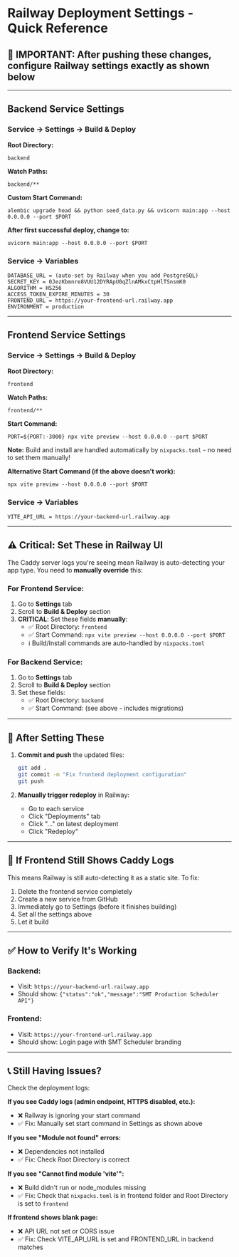 # Railway Deployment Settings - Quick Reference

## 🔴 IMPORTANT: After pushing these changes, configure Railway settings exactly as shown below

---

## Backend Service Settings

### Service → Settings → Build & Deploy

**Root Directory:**
```
backend
```

**Watch Paths:**
```
backend/**
```

**Custom Start Command:**
```
alembic upgrade head && python seed_data.py && uvicorn main:app --host 0.0.0.0 --port $PORT
```

**After first successful deploy, change to:**
```
uvicorn main:app --host 0.0.0.0 --port $PORT
```

### Service → Variables

```
DATABASE_URL = (auto-set by Railway when you add PostgreSQL)
SECRET_KEY = 0JezKbmnre8VUU12DYRApU0qZlnAMkxCtpHlTSnsmK0
ALGORITHM = HS256
ACCESS_TOKEN_EXPIRE_MINUTES = 30
FRONTEND_URL = https://your-frontend-url.railway.app
ENVIRONMENT = production
```

---

## Frontend Service Settings

### Service → Settings → Build & Deploy

**Root Directory:**
```
frontend
```

**Watch Paths:**
```
frontend/**
```

**Start Command:**
```
PORT=${PORT:-3000} npx vite preview --host 0.0.0.0 --port $PORT
```

**Note:** Build and install are handled automatically by `nixpacks.toml` - no need to set them manually!

**Alternative Start Command (if the above doesn't work):**
```
npx vite preview --host 0.0.0.0 --port $PORT
```

### Service → Variables

```
VITE_API_URL = https://your-backend-url.railway.app
```

---

## ⚠️ Critical: Set These in Railway UI

The Caddy server logs you're seeing mean Railway is auto-detecting your app type. You need to **manually override** this:

### For Frontend Service:

1. Go to **Settings** tab
2. Scroll to **Build & Deploy** section
3. **CRITICAL**: Set these fields **manually**:
   - ✅ Root Directory: `frontend`
   - ✅ Start Command: `npx vite preview --host 0.0.0.0 --port $PORT`
   - ℹ️ Build/Install commands are auto-handled by `nixpacks.toml`

### For Backend Service:

1. Go to **Settings** tab
2. Scroll to **Build & Deploy** section
3. Set these fields:
   - ✅ Root Directory: `backend`
   - ✅ Start Command: (see above - includes migrations)

---

## 🔄 After Setting These

1. **Commit and push** the updated files:
   ```bash
   git add .
   git commit -m "Fix frontend deployment configuration"
   git push
   ```

2. **Manually trigger redeploy** in Railway:
   - Go to each service
   - Click "Deployments" tab
   - Click "..." on latest deployment
   - Click "Redeploy"

---

## 🐛 If Frontend Still Shows Caddy Logs

This means Railway is still auto-detecting it as a static site. To fix:

1. Delete the frontend service completely
2. Create a new service from GitHub
3. Immediately go to Settings (before it finishes building)
4. Set all the settings above
5. Let it build

---

## ✅ How to Verify It's Working

### Backend:
- Visit: `https://your-backend-url.railway.app`
- Should show: `{"status":"ok","message":"SMT Production Scheduler API"}`

### Frontend:
- Visit: `https://your-frontend-url.railway.app`
- Should show: Login page with SMT Scheduler branding

---

## 📞 Still Having Issues?

Check the deployment logs:

**If you see Caddy logs (admin endpoint, HTTPS disabled, etc.):**
- ❌ Railway is ignoring your start command
- ✅ Fix: Manually set start command in Settings as shown above

**If you see "Module not found" errors:**
- ❌ Dependencies not installed
- ✅ Fix: Check Root Directory is correct

**If you see "Cannot find module 'vite'":**
- ❌ Build didn't run or node_modules missing
- ✅ Fix: Check that `nixpacks.toml` is in frontend folder and Root Directory is set to `frontend`

**If frontend shows blank page:**
- ❌ API URL not set or CORS issue
- ✅ Fix: Check VITE_API_URL is set and FRONTEND_URL in backend matches

